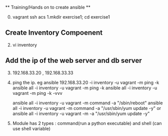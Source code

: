 ** Training/Hands on to create ansible **

0. vagrant ssh acs
1.mkdir exercise1; cd exercise1

## Create Inventory Compoenent
2. vi inventory

## Add the ip of the web server and db server
3. 192.168.33.20 , 192.168.33.33
4. ping the ip. 
eg ansible 192.168.33.20 -i inventory -u vagrant -m ping -k
   ansible all -i inventory -u vagrant -m ping -k
   ansible all -i inventory -u vagrant -m ping -k -vvv
   
   ansible all -i inventory -u vagrant -m command -a "/sbin/reboot"
   ansible all -i inventory -u vagrant -m command -a "/usr/sbin/yum update -y"
   or
   ansible all -i inventory -u vagrant -m -a "/usr/sbin/yum update -y"


  5. Module has 2 types : command(run a python executable) and shell (can use shell variable)


